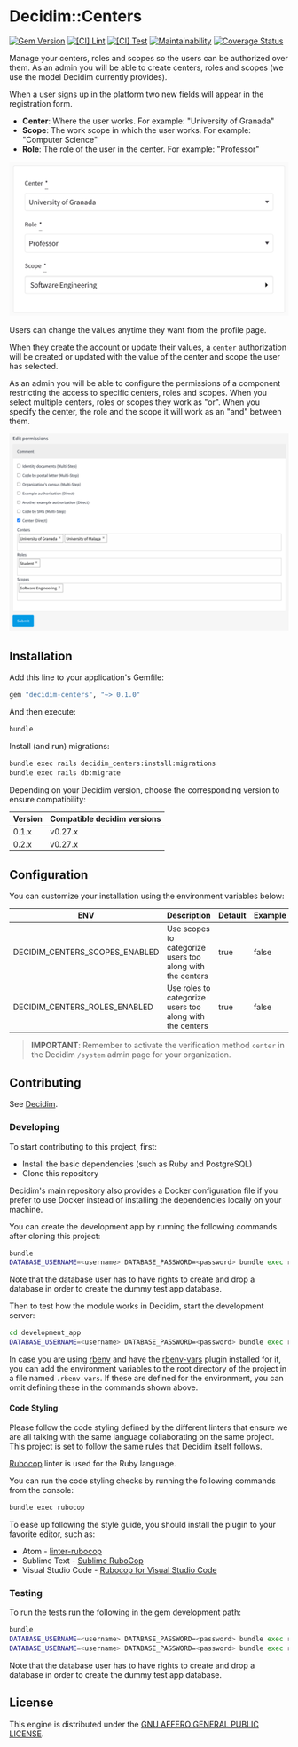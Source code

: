 # Decidim::Centers

[![Gem Version](https://img.shields.io/gem/v/decidim-centers.svg)](https://badge.fury.io/rb/decidim-centers)
[![[CI] Lint](https://github.com/Platoniq/decidim-module-centers/actions/workflows/lint.yml/badge.svg)](https://github.com/Platoniq/decidim-module-centers/actions/workflows/lint.yml)
[![[CI] Test](https://github.com/Platoniq/decidim-module-centers/actions/workflows/test.yml/badge.svg)](https://github.com/Platoniq/decidim-module-centers/actions/workflows/test.yml)
[![Maintainability](https://api.codeclimate.com/v1/badges/6b1b656b229f9731a64b/maintainability)](https://codeclimate.com/github/Platoniq/decidim-module-centers/maintainability)
[![Coverage Status](https://coveralls.io/repos/github/Platoniq/decidim-module-centers/badge.svg?branch=main)](https://coveralls.io/github/Platoniq/decidim-module-centers?branch=main)

Manage your centers, roles and scopes so the users can be authorized over them. As an admin you will be able
to create centers, roles and scopes (we use the model Decidim currently provides).

When a user signs up in the platform two new fields will appear in the registration form.

- **Center**: Where the user works. For example: "University of Granada"
- **Scope**: The work scope in which the user works. For example: "Computer Science"
- **Role**: The role of the user in the center. For example: "Professor"

![Registration form](examples/registration.png)

Users can change the values anytime they want from the profile page.

When they create the account or update their values, a `center` authorization will be created or updated
with the value of the center and scope the user has selected.

As an admin you will be able to configure the permissions of a component restricting the access to
specific centers, roles and scopes. When you select multiple centers, roles or scopes they work as "or". When you specify
the center, the role and the scope it will work as an "and" between them.

![Permissions in the admin page](examples/permissions.png)

## Installation

Add this line to your application's Gemfile:

```ruby
gem "decidim-centers", "~> 0.1.0"
```

And then execute:

```bash
bundle
```

Install (and run) migrations:

```bash
bundle exec rails decidim_centers:install:migrations
bundle exec rails db:migrate
```

Depending on your Decidim version, choose the corresponding version to ensure compatibility:

| Version | Compatible decidim versions |
|---------|-----------------------------|
| 0.1.x   | v0.27.x                     |
| 0.2.x   | v0.27.x                     |

## Configuration

You can customize your installation using the environment variables below:

| ENV                            | Description                                               | Default | Example      |
|--------------------------------|-----------------------------------------------------------|---------|--------------|
| DECIDIM_CENTERS_SCOPES_ENABLED | Use scopes to categorize users too along with the centers | true    | false        |
| DECIDIM_CENTERS_ROLES_ENABLED  | Use roles to categorize users too along with the centers  | true    | false        |

> **IMPORTANT**: Remember to activate the verification method `center` in the
> Decidim `/system` admin page for your organization.

## Contributing

See [Decidim](https://github.com/decidim/decidim).

### Developing

To start contributing to this project, first:

- Install the basic dependencies (such as Ruby and PostgreSQL)
- Clone this repository

Decidim's main repository also provides a Docker configuration file if you
prefer to use Docker instead of installing the dependencies locally on your
machine.

You can create the development app by running the following commands after
cloning this project:

```bash
bundle
DATABASE_USERNAME=<username> DATABASE_PASSWORD=<password> bundle exec rake development_app
```

Note that the database user has to have rights to create and drop a database in
order to create the dummy test app database.

Then to test how the module works in Decidim, start the development server:

```bash
cd development_app
DATABASE_USERNAME=<username> DATABASE_PASSWORD=<password> bundle exec rails s
```

In case you are using [rbenv](https://github.com/rbenv/rbenv) and have the
[rbenv-vars](https://github.com/rbenv/rbenv-vars) plugin installed for it, you
can add the environment variables to the root directory of the project in a file
named `.rbenv-vars`. If these are defined for the environment, you can omit
defining these in the commands shown above.

#### Code Styling

Please follow the code styling defined by the different linters that ensure we
are all talking with the same language collaborating on the same project. This
project is set to follow the same rules that Decidim itself follows.

[Rubocop](https://rubocop.readthedocs.io/) linter is used for the Ruby language.

You can run the code styling checks by running the following commands from the
console:

```bash
bundle exec rubocop
```

To ease up following the style guide, you should install the plugin to your
favorite editor, such as:

- Atom - [linter-rubocop](https://atom.io/packages/linter-rubocop)
- Sublime Text - [Sublime RuboCop](https://github.com/pderichs/sublime_rubocop)
- Visual Studio Code - [Rubocop for Visual Studio Code](https://github.com/misogi/vscode-ruby-rubocop)

### Testing

To run the tests run the following in the gem development path:

```bash
bundle
DATABASE_USERNAME=<username> DATABASE_PASSWORD=<password> bundle exec rake test_app
DATABASE_USERNAME=<username> DATABASE_PASSWORD=<password> bundle exec rspec
```

Note that the database user has to have rights to create and drop a database in
order to create the dummy test app database.

## License

This engine is distributed under the [GNU AFFERO GENERAL PUBLIC LICENSE](LICENSE-AGPLv3.txt).
